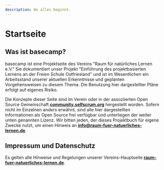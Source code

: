 ```yaml
---
description: Wo alles beginnt.
---
```


# Startseite

## Was ist basecamp?

basecamp ist eine Projektseite des Vereins "Raum für natürliches Lernen e.V." Sie dokumentiert unser Projekt "Einführung des projektbasierten Lernens an der Freien Schule Ostfriesland" und ist im Wesentlichen ein Arbeitsstand unserer aktuellen Erkenntnisse und geplanten Vorgehensweisen zu diesem Thema. Die Benutzung hier dargestellter Pläne erfolgt auf eigenes Risiko.

Die Konzepte dieser Seite sind im Verein oder in der assoziierten Open Source Gemeinschaft [**community.selfscrum.org**](https://community.selfscrum.org) hergestellt worden. Sofern nicht im Einzelnen anders erwähnt, sind alle hier dargestellten Informationen als Open Source frei verfügbar und unterliegen der weiter unten genannten Lizenz. Wir bitten jeden, der dieses Projektbuch für eigene Zwecke nutzt, um einen Hinweis an [**info@raum-fuer-natuerliches-lernen.de**](mailto:info@raum-fuer-natuerliches-lernen.de). 

## Impressum und Datenschutz

Es gelten alle Hinweise und Regelungen unserer Vereins-Hauptseite [**raum-fuer-natuerliches-lernen.de**](https://raum-fuer-natuerliches-lernen.de).



